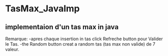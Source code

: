 # TasMax_JavaImp
implementaion d'un tas max in java
-----------------------------------
Remarque:
  -apres chaque insertion in tas click Refreche button pour Valider le Tas.
  -the Random button creat a random tas (tas max non valide) de 7 valeur.
